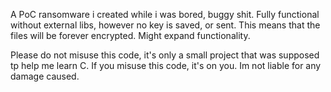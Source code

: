 A PoC ransomware i created while i was bored, buggy shit. 
Fully functional without external libs, however no key is saved, or sent. This means that the files will be forever encrypted.
Might expand functionality.

Please do not misuse this code, it's only a small project that was supposed tp help me learn C. 
If you misuse this code, it's on you. Im not liable for any damage caused.
